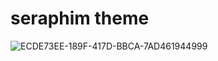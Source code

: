 # seraphim theme
 ![ECDE73EE-189F-417D-BBCA-7AD461944999](https://github.com/user-attachments/assets/f1654a28-0ba5-47ed-a3f3-3809844d5448)
